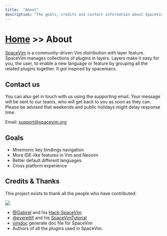```yaml
---
title:  "About"
description: "The goals, credits and contact information about SpaceVim."
---
```


# [Home](../) >> About

[SpaceVim](https://github.com/SpaceVim/SpaceVim) is a community-driven Vim distribution with layer feature.
SpaceVim manages collections of plugins in layers. Layers make it easy for you, the user, to enable a new
language or feature by grouping all the related plugins together. It got inspired by spacemacs.

## Contact us

You can also get in touch with us using the supporting email. 
Your message will be sent to our teams, who will get back to you as soon as they can.
Please be advised that weekends and public holidays might delay response time.

Email: [support@spacevim.org](mailto:support@spacevim.org)

## Goals

- Mnemonic key bindings navigation
- More IDE-like features in Vim and Neovim
- Better default different languages
- Cross platform experience

## Credits & Thanks

This project exists to thank all the people who have contributed:

<a href="https://github.com/SpaceVim/SpaceVim/graphs/contributors"><img src="https://opencollective.com/spacevim/contributors.svg?width=890&button=false" /></a>

- [@Gabirel](https://github.com/Gabirel) and his [Hack-SpaceVim](https://github.com/Gabirel/Hack-SpaceVim)
- [@everettjf](https://github.com/everettjf) and his [SpaceVimTutorial](https://everettjf.gitbooks.io/spacevimtutorial/content/)
- [vimdoc](https://github.com/google/vimdoc) generate doc file for SpaceVim
- Authors of all the plugins used in SpaceVim.
